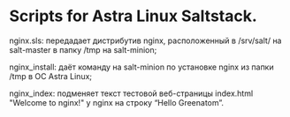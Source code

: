 # Scripts for Astra Linux Saltstack.
<p>nginx.sls: передадает дистрибутив nginx, расположенный в /srv/salt/ на salt-master в папку /tmp на salt-minion;</p>
<p>nginx_install: даёт команду на salt-minion по установке nginx из папки /tmp в ОС Astra Linux;</p>
<p>nginx_index: подменяет текст тестовой веб-страницы index.html "Welcome to nginx!" у nginx на строку “Hello Greenatom”.</p>
